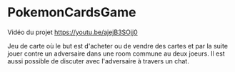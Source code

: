 # PokemonCardsGame

Vidéo du projet https://youtu.be/ajejB3SOjj0

Jeu de carte où le but est d'acheter ou de vendre des cartes et par la suite jouer contre un adversaire dans une room commune au deux joeurs. Il est aussi possible de discuter avec l'adversaire à travers un chat. 

